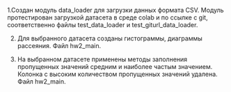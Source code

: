 
  1.Создан модуль data_loader для загрузки данных формата CSV. Модуль протестирован загрузкой датасета в среде colab и по ссылке с git, соответственно файлы test_data_loader и test_giturl_data_loader. 

2. Для выбранного датасета созданы гистограммы, диаграммы рассеяния. Файл hw2_main.

3. На выбранном датасете применены методы заполнения пропущенных значений средним и наиболее частым значением. Колонка с высоким количеством пропущенных значений удалена. Файл hw2_main.

